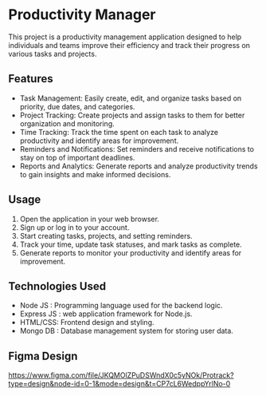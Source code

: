 
# Productivity Manager

This project is a productivity management application designed to help individuals and teams improve their efficiency and track their progress on various tasks and projects.

## Features

- Task Management: Easily create, edit, and organize tasks based on priority, due dates, and categories.
- Project Tracking: Create projects and assign tasks to them for better organization and monitoring.
- Time Tracking: Track the time spent on each task to analyze productivity and identify areas for improvement.
- Reminders and Notifications: Set reminders and receive notifications to stay on top of important deadlines.
- Reports and Analytics: Generate reports and analyze productivity trends to gain insights and make informed decisions.


## Usage

1. Open the application in your web browser.
2. Sign up or log in to your account.
3. Start creating tasks, projects, and setting reminders.
4. Track your time, update task statuses, and mark tasks as complete.
5. Generate reports to monitor your productivity and identify areas for improvement.

## Technologies Used

- Node JS : Programming language used for the backend logic.
- Express JS : web application framework for Node.js.
- HTML/CSS: Frontend design and styling.
- Mongo DB : Database management system for storing user data.

## Figma Design

https://www.figma.com/file/JKQMOlZPuDSWndX0c5yNOk/Protrack?type=design&node-id=0-1&mode=design&t=CP7cL6WedppYrlNo-0

